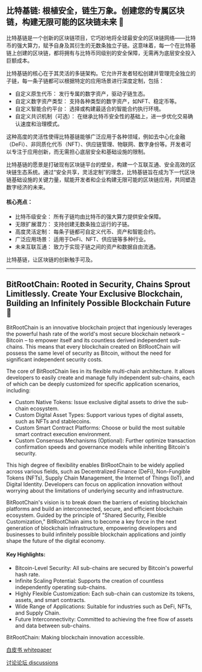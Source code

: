 ## 比特基链: 根植安全，链生万象。创建您的专属区块链，构建无限可能的区块链未来 👋

比特基链是一个创新的区块链项目，它巧妙地将全球最安全的区块链网络——比特币的强大算力，赋予自身及其衍生的无数条独立子链。这意味着，每一个在比特基链上创建的区块链，都将拥有与比特币同级别的安全保障，无需再为底层安全投入巨额成本。

比特基链的核心在于其灵活的多链架构。它允许开发者轻松创建并管理完全独立的子链，每一条子链都可以根据特定的应用场景进行深度定制，包括：

* 自定义原生代币： 发行专属的数字资产，驱动子链生态。
* 自定义数字资产类型： 支持各种类型的数字资产，如NFT、稳定币等。
* 自定义智能合约平台： 选择或构建最适合的智能合约执行环境。
* 自定义共识机制（可选）： 在继承比特币安全性的基础上，进一步优化交易确认速度和治理模式。

这种高度的灵活性使得比特基链能够广泛应用于各种领域，例如去中心化金融（DeFi）、非同质化代币（NFT）、供应链管理、物联网、数字身份等。开发者可以专注于应用创新，而无需担心底层安全和基础设施的限制。

比特基链的愿景是打破现有区块链平台的壁垒，构建一个互联互通、安全高效的区块链生态系统。通过“安全共享，灵活定制”的理念，比特基链旨在成为下一代区块链基础设施的关键力量，赋能开发者和企业构建无限可能的区块链应用，共同塑造数字经济的未来。

#### 核心亮点：

* 比特币级安全： 所有子链均由比特币的强大算力提供安全保障。
* 无限扩展潜力： 支持创建无数条独立运行的子链。
* 高度灵活定制： 每条子链都可自定义代币、资产和智能合约。
* 广泛应用场景： 适用于DeFi、NFT、供应链等多种行业。
* 未来互联互通： 致力于实现子链之间的资产和数据自由流通。
  
比特基链，让区块链的创新触手可及。


---
## BitRootChain: Rooted in Security, Chains Sprout Limitlessly. Create Your Exclusive Blockchain, Building an Infinitely Possible Blockchain Future 👋

BitRootChain is an innovative blockchain project that ingeniously leverages the powerful hash rate of the world's most secure blockchain network – Bitcoin – to empower itself and its countless derived independent sub-chains. This means that every blockchain created on BitRootChain will possess the same level of security as Bitcoin, without the need for significant independent security costs.

The core of BitRootChain lies in its flexible multi-chain architecture. It allows developers to easily create and manage fully independent sub-chains, each of which can be deeply customized for specific application scenarios, including:

* Custom Native Tokens: Issue exclusive digital assets to drive the sub-chain ecosystem.
* Custom Digital Asset Types: Support various types of digital assets, such as NFTs and stablecoins.
* Custom Smart Contract Platforms: Choose or build the most suitable smart contract execution environment.
* Custom Consensus Mechanisms (Optional): Further optimize transaction confirmation speeds and governance models while inheriting Bitcoin's security.

This high degree of flexibility enables BitRootChain to be widely applied across various fields, such as Decentralized Finance (DeFi), Non-Fungible Tokens (NFTs), Supply Chain Management, the Internet of Things (IoT), and Digital Identity. Developers can focus on application innovation without worrying about the limitations of underlying security and infrastructure.

BitRootChain's vision is to break down the barriers of existing blockchain platforms and build an interconnected, secure, and efficient blockchain ecosystem. Guided by the principle of "Shared Security, Flexible Customization," BitRootChain aims to become a key force in the next generation of blockchain infrastructure, empowering developers and businesses to build infinitely possible blockchain applications and jointly shape the future of the digital economy.

#### Key Highlights:

* Bitcoin-Level Security: All sub-chains are secured by Bitcoin's powerful hash rate.
* Infinite Scaling Potential: Supports the creation of countless independently operating sub-chains.
* Highly Flexible Customization: Each sub-chain can customize its tokens, assets, and smart contracts.
* Wide Range of Applications: Suitable for industries such as DeFi, NFTs, and Supply Chain.
* Future Interconnectivity: Committed to achieving the free flow of assets and data between sub-chains.

BitRootChain: Making blockchain innovation accessible.


[白皮书 whitepaper](https://github.com/BitRootChain/BitRootChain/blob/main/doc/)

[讨论论坛 discussions](https://github.com/orgs/BitRootChain/discussions)

